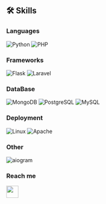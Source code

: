 ## 🛠 Skills

### Languages
![Python](https://img.shields.io/badge/Python-blue?style=for-the-badge&logo=Python&logoColor=white)
![PHP](https://img.shields.io/badge/PHP-777BB4?style=for-the-badge&logo=php&logoColor=white)

### Frameworks
![Flask](https://img.shields.io/badge/Flask-blue?style=for-the-badge&logo=Flask&logoColor=white)
![Laravel](https://img.shields.io/badge/Laravel-red?style=for-the-badge&logo=Laravel&logoColor=white)

### DataBase
![MongoDB](https://img.shields.io/badge/MongoDB-green?style=for-the-badge&logo=MongoDB&logoColor=white)
![PostgreSQL](https://img.shields.io/badge/PostgreSQL-blue?style=for-the-badge&logo=PostgreSQL&logoColor=white)
![MySQL](https://img.shields.io/badge/MySQL-blue?style=for-the-badge&logo=MySQL&logoColor=white)

### Deployment
![Linux](https://img.shields.io/badge/Linux-000000?style=for-the-badge&logo=Linux&logoColor=white)
![Apache](https://img.shields.io/badge/Apache-red?style=for-the-badge&logo=Apache&logoColor=white)

### Other
![aiogram](https://img.shields.io/badge/aiogram-blue?style=for-the-badge&logo=aiogram&logoColor=white)

### Reach me
<a href="https://t.me/reydotconn">
    <img width="32" height="32" src="https://img.icons8.com/color/48/telegram-app--v1.png"/>
